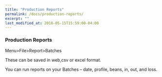 ```yaml
---
title: "Production Reports"
permalink: /docs/production-reports/
excerpt: ""
last_modified_at: 2018-05-15T15:59:00-04:00
---
```


### Production Reports

Menu>File>Report>Batches

These can be saved in web,csv or excel format.

You can run reports on your Batches – date, profile, beans, in, out, and loss.

